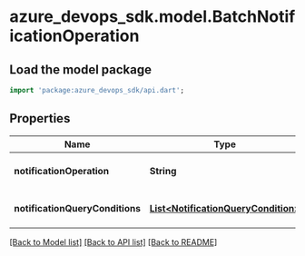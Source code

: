 # azure_devops_sdk.model.BatchNotificationOperation

## Load the model package
```dart
import 'package:azure_devops_sdk/api.dart';
```

## Properties
Name | Type | Description | Notes
------------ | ------------- | ------------- | -------------
**notificationOperation** | **String** |  | [optional] [default to null]
**notificationQueryConditions** | [**List&lt;NotificationQueryCondition&gt;**](NotificationQueryCondition.md) |  | [optional] [default to []]

[[Back to Model list]](../README.md#documentation-for-models) [[Back to API list]](../README.md#documentation-for-api-endpoints) [[Back to README]](../README.md)


